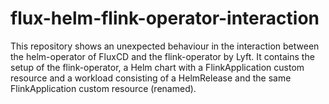 # flux-helm-flink-operator-interaction
This repository shows an unexpected behaviour in the interaction between the helm-operator of FluxCD and the flink-operator by Lyft. It contains the setup of the flink-operator, a Helm chart with a FlinkApplication custom resource and a workload consisting of a HelmRelease and the same FlinkApplication custom resource (renamed).
